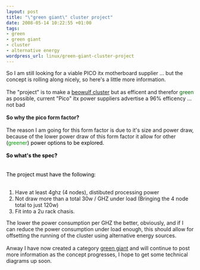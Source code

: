 ```yaml
--- 
layout: post
title: "\"green giant\" cluster project"
date: 2008-05-14 10:22:55 +01:00
tags: 
- green
- green giant
- cluster
- alternative energy
wordpress_url: linux/green-giant-cluster-project
---
```

So I am still looking for a viable PICO itx motherboard supplier ... but the concept is rolling along nicely, so here's a little more information.<br /><br />The "project" is to make a <a href="http://en.wikipedia.org/wiki/Beowulf_%28computing%29">beowulf cluster</a> but as efficent and therefor <font color="#006600">green</font> as possible, current "Pico" itx power suppliers advertise a 96% efficency ... not bad <br /><br /><b>So why the pico form factor?<br /><br /></b>The reason I am going for this form factor is due to it's size and power draw, because of the lower power draw of this form factor it allow for other (<font color="#009900">greener<font color="#000000">) power options to be explored.<br /><br /><b>So what's the spec?<br /><br /><br /></b>The project must have the following:<br /><br /></font></font><ol><li>Have at least 4ghz (4 nodes), distibuted processing power</li><li>Not draw more than a total 30w / GHZ under load (Bringing the 4 node total to just 120w)</li><li>Fit into a 2u rack chasis.</li></ol>The lower the power consumption per GHZ the better, obviously, and if I can reduce the power consumption under load enough, this should allow for offsetting the running of the cluster using alternative energy sources.<br /><br />Anway I have now created a category <a href="http://www.saiweb.co.uk/category/green-giant">green giant</a> and will continue to post more information as the concept progresses, I hope to get some technical diagrams up soon.<br /><br /><br />
